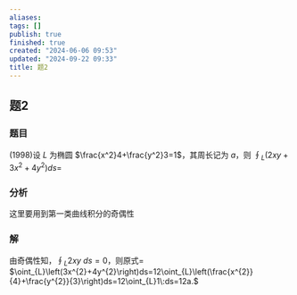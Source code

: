 ```yaml
---
aliases: 
tags: []
publish: true
finished: true
created: "2024-06-06 09:53"
updated: "2024-09-22 09:33"
title: 题2
---
```

## 题2
### 题目
(1998)设 $L$ 为椭圆 $\frac{x^2}4+\frac{y^2}3=1$，其周长记为 $a$，则 $\oint_L(2xy+3x^2+4y^2)ds=$
### 分析
这里要用到第一类曲线积分的奇偶性
### 解
由奇偶性知，$\oint_{L}2xy\:ds=0$，则原式= $\oint_{L}\left(3x^{2}+4y^{2}\right)ds=12\oint_{L}\left(\frac{x^{2}}{4}+\frac{y^{2}}{3}\right)ds=12\oint_{L}1\:ds=12a.$
